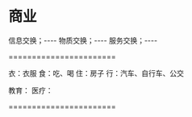 # 商业

信息交换；----
物质交换；----
服务交换；----

=======================

衣：衣服
食：吃、喝
住：房子
行：汽车、自行车、公交

教育：
医疗：

=======================